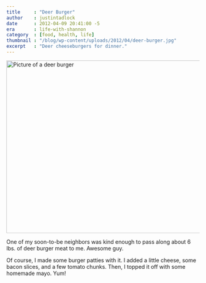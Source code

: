 ```yaml
---
title     : "Deer Burger"
author    : justintadlock
date      : 2012-04-09 20:41:00 -5
era       : life-with-shannon
category  : [food, health, life]
thumbnail : "/blog/wp-content/uploads/2012/04/deer-burger.jpg"
excerpt   : "Deer cheeseburgers for dinner."
---
```


<img src="http://justintadlock.com/blog/wp-content/uploads/2012/04/deer-burger-600x450.jpg" alt="Picture of a deer burger" title="Deer burger with homemade mayo" width="600" height="450" class="aligncenter size-large wp-image-4489" />

One of my soon-to-be neighbors was kind enough to pass along about 6 lbs. of deer burger meat to me.  Awesome guy.

Of course, I made some burger patties with it.  I added a little cheese, some bacon slices, and a few tomato chunks.  Then, I topped it off with some homemade mayo.  Yum!
